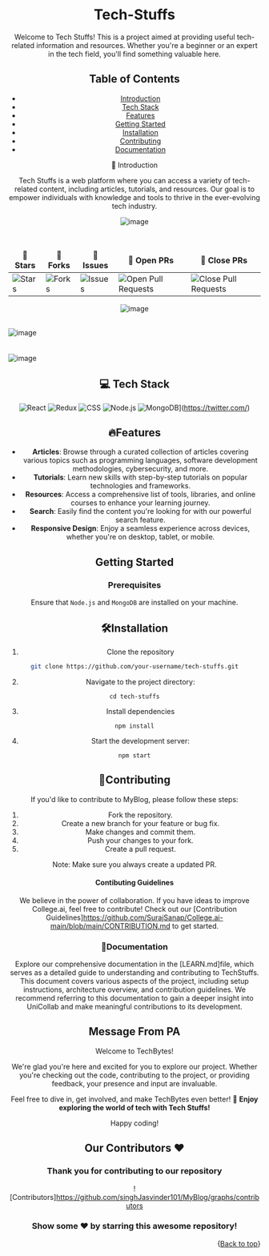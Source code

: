 <div align="center">

# Tech-Stuffs

Welcome to Tech Stuffs! This is a project aimed at providing useful tech-related information and resources. Whether you're a beginner or an expert in the tech field, you'll find something valuable here.

## Table of Contents
- [Introduction](#introduction)
- [Tech Stack](#TechStack)
- [Features](#features)
- [Getting Started](#getting-started)
- [Installation](#installation)
- [Contributing](#contributing)
- [Documentation](#-documentation)


🚀 Introduction

Tech Stuffs is a web platform where you can access a variety of tech-related content, including articles, tutorials, and resources. Our goal is to empower individuals with knowledge and tools to thrive in the ever-evolving tech industry.


![image](https://github.com/singhJasvinder101/MyBlog/assets/131908922/db8f53ab-262b-4fab-bb46-3494a3530e93)

<br />

<div align = "center">
<table align="center">
    <thead align="center">
        <tr border: 1px;>
            <td><b>🌟 Stars</b></td>
            <td><b>🍴 Forks</b></td>
            <td><b>🐛 Issues</b></td>
            <td><b>🔔 Open PRs</b></td>
            <td><b>🔕 Close PRs</b></td>
        </tr>
     </thead>
    <tbody>
         <tr>
            <td><img alt="Stars" src="https://img.shields.io/github/stars/singhJasvinder101/MyBlog?style=flat&logo=github"/></td>
             <td><img alt="Forks" src="https://img.shields.io/github/forks/singhJasvinder101/MyBlog?style=flat&logo=github"/></td>
            <td><img alt="Issues" src="https://img.shields.io/github/issues/singhJasvinder101/MyBlog?style=flat&logo=github"/></td>
            <td><img alt="Open Pull Requests" src="https://img.shields.io/github/issues-pr/singhJasvinder101/MyBlog?style=flat&logo=github"/></td>
           <td><img alt="Close Pull Requests" src="https://img.shields.io/github/issues-pr-closed/singhJasvinder101/MyBlog?style=flat&color=critical&logo=github"/></td>
        </tr>
    </tbody>
</table>
</div>

![image](https://github.com/singhJasvinder101/MyBlog/assets/131908922/2a791c01-e6cd-4196-af8f-4a1e8d8feee0)

<br />

<div style="display: flex; justify-content: space-between;">
  <img src="https://github.com/singhJasvinder101/MyBlog/assets/131908922/e7b61bb4-b688-4087-b4f4-6a8f78b662b4" alt="image"> 
</div>

<br />
<br />

<div style="display: flex; justify-content: space-between;">
  <img src="https://github.com/singhJasvinder101/MyBlog/assets/131908922/9b23979a-d1b9-4c2d-b9ee-1642f2d3e190" alt="image">
</div>

<div align="center">

## 💻 Tech Stack

![React](https://img.shields.io/badge/React-%2320232a.svg?style=for-the-badge&logo=react&logoColor=%2361DAFB)
![Redux](https://img.shields.io/badge/Redux-%23764ABC?style=for-the-badge&logo=redux&logoColor=white)
![CSS](https://img.shields.io/badge/CSS-%231572B6?style=for-the-badge&logo=css3&logoColor=white)
![Node.js](https://img.shields.io/badge/Node.js-43853D?style=for-the-badge&logo=node.js&logoColor=white)
![MongoDB](https://img.shields.io/badge/MongoDB-4EA94B?style=for-the-badge&logo=mongodb&logoColor=white)](https://twitter.com/)
</div>


## 🔥Features
- **Articles**: Browse through a curated collection of articles covering various topics such as programming languages, software           development methodologies, cybersecurity, and more.
- **Tutorials**: Learn new skills with step-by-step tutorials on popular technologies and frameworks.
- **Resources**: Access a comprehensive list of tools, libraries, and online courses to enhance your learning journey.
- **Search**: Easily find the content you're looking for with our powerful search feature.
- **Responsive Design**: Enjoy a seamless experience across devices, whether you're on desktop, tablet, or mobile.

## Getting Started

### Prerequisites

Ensure that `Node.js` and `MongoDB` are installed on your machine.

## 🛠️Installation

1. Clone the repository
```bash
git clone https://github.com/your-username/tech-stuffs.git
```

2. Navigate to the project directory:
```
cd tech-stuffs
```
3. Install dependencies
```
npm install
```

4. Start the development server:
```
npm start
```
## 🤝Contributing

If you'd like to contribute to MyBlog, please follow these steps:

1. Fork the repository.
2. Create a new branch for your feature or bug fix.
3. Make changes and commit them.
4. Push your changes to your fork.
5. Create a pull request.

Note: Make sure you always create a updated PR.

#### Contibuting Guidelines 
  We believe in the power of collaboration. If you have ideas to improve College.ai, feel free to contribute! Check out our [Contribution Guidelines]https://github.com/SurajSanap/College.ai-main/blob/main/CONTRIBUTION.md to get started.

### 📄Documentation

Explore our comprehensive documentation in the [LEARN.md]file, which serves as a detailed guide to understanding and contributing to TechStuffs. This document covers various aspects of the project, including setup instructions, architecture overview, and contribution guidelines. We recommend referring to this documentation to gain a deeper insight into UniCollab and make meaningful contributions to its development.

## Message From PA

Welcome to TechBytes!

We're glad you're here and excited for you to explore our project. Whether you're checking out the code, contributing to the project, or providing feedback, your presence and input are invaluable.

Feel free to dive in, get involved, and make TechBytes even better!
🌟 **Enjoy exploring the world of tech with Tech Stuffs!**

Happy coding!


<div>
 
<h2 align = "center">Our Contributors ❤️</h2>
<div align = "center">
 <h3>Thank you for contributing to our repository</h3>

![Contributors]https://github.com/singhJasvinder101/MyBlog/graphs/contributors
### Show some ❤️ by starring this awesome repository!

</div>
<p align="right">{<a href="#top">Back to top</a>}</p



